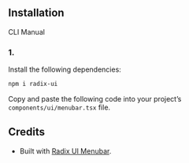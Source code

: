 ## Installation

CLI
Manual

### 1.

Install the following dependencies:

```bash
npm i radix-ui
```

Copy and paste the following code into your project’s `components/ui/menubar.tsx` file.

## Credits

- Built with [Radix UI Menubar](https://www.radix-ui.com/primitives/docs/components/menubar).
